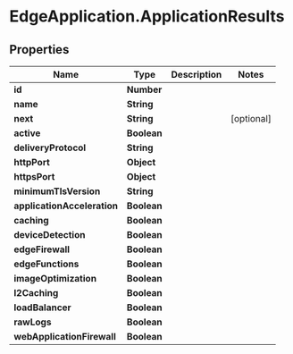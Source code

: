 # EdgeApplication.ApplicationResults

## Properties

Name | Type | Description | Notes
------------ | ------------- | ------------- | -------------
**id** | **Number** |  | 
**name** | **String** |  | 
**next** | **String** |  | [optional] 
**active** | **Boolean** |  | 
**deliveryProtocol** | **String** |  | 
**httpPort** | **Object** |  | 
**httpsPort** | **Object** |  | 
**minimumTlsVersion** | **String** |  | 
**applicationAcceleration** | **Boolean** |  | 
**caching** | **Boolean** |  | 
**deviceDetection** | **Boolean** |  | 
**edgeFirewall** | **Boolean** |  | 
**edgeFunctions** | **Boolean** |  | 
**imageOptimization** | **Boolean** |  | 
**l2Caching** | **Boolean** |  | 
**loadBalancer** | **Boolean** |  | 
**rawLogs** | **Boolean** |  | 
**webApplicationFirewall** | **Boolean** |  | 


